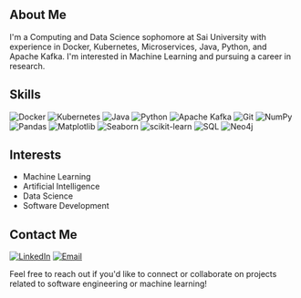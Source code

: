 ## About Me
I'm a Computing and Data Science sophomore at Sai University with experience in Docker, Kubernetes, Microservices, Java, Python, and Apache Kafka.
I'm interested in Machine Learning and pursuing a career in research.

## Skills
![Docker](https://img.shields.io/badge/Docker-2496ED?logo=docker&logoColor=white&style=for-the-badge)
![Kubernetes](https://img.shields.io/badge/Kubernetes-326CE5?logo=kubernetes&logoColor=white&style=for-the-badge)
![Java](https://img.shields.io/badge/Java-007396?logo=java&logoColor=white&style=for-the-badge)
![Python](https://img.shields.io/badge/Python-3776AB?logo=python&logoColor=white&style=for-the-badge)
![Apache Kafka](https://img.shields.io/badge/Apache%20Kafka-231F20?logo=apachekafka&logoColor=white&style=for-the-badge)
![Git](https://img.shields.io/badge/Git-F05032?logo=git&logoColor=white&style=for-the-badge)
![NumPy](https://img.shields.io/badge/NumPy-013243?logo=numpy&logoColor=white&style=for-the-badge)
![Pandas](https://img.shields.io/badge/Pandas-150458?logo=pandas&logoColor=white&style=for-the-badge)
![Matplotlib](https://img.shields.io/badge/Matplotlib-3776AB?logo=matplotlib&logoColor=white&style=for-the-badge)
![Seaborn](https://img.shields.io/badge/Seaborn-4C72B0?logo=seaborn&logoColor=white&style=for-the-badge)
![scikit-learn](https://img.shields.io/badge/scikit--learn-F7931E?logo=scikit-learn&logoColor=white&style=for-the-badge)
![SQL](https://img.shields.io/badge/SQL-4479A1?logo=sql&logoColor=white&style=for-the-badge)
![Neo4j](https://img.shields.io/badge/Neo4j-008CC1?logo=neo4j&logoColor=white&style=for-the-badge)



## Interests
- Machine Learning
- Artificial Intelligence
- Data Science
- Software Development


## Contact Me
[![LinkedIn](https://img.shields.io/badge/LinkedIn-0077B5?logo=linkedin&logoColor=white&style=for-the-badge)]([https://www.linkedin.com/in/vidhyakshayakannan](https://www.linkedin.com/in/vidhyakshaya-kannan-998469214/))
[![Email](https://img.shields.io/badge/Email-D14836?logo=gmail&logoColor=white&style=for-the-badge)](mailto:vidhyakshaya.k-26@scds.saiuniversity.edu.in)

Feel free to reach out if you'd like to connect or collaborate on projects related to software engineering or machine learning!
